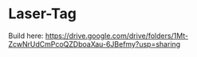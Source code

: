 # Laser-Tag


Build here: https://drive.google.com/drive/folders/1Mt-ZcwNrUdCmPcoQZDboaXau-6JBefmy?usp=sharing

